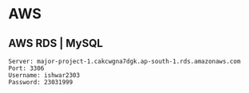 # AWS

## AWS RDS | MySQL
```
Server: major-project-1.cakcwgna7dgk.ap-south-1.rds.amazonaws.com
Port: 3306
Username: ishwar2303
Password: 23031999
```


